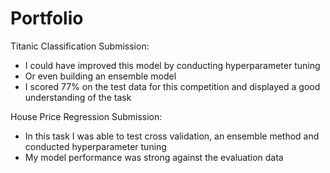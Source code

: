 # Portfolio
Titanic Classification Submission:
- I could have improved this model by conducting hyperparameter tuning
- Or even building an ensemble model
- I scored 77% on the test data for this competition and displayed a good understanding of the task

House Price Regression Submission:
- In this task I was able to test cross validation, an ensemble method and conducted hyperparameter tuning 
- My model performance was strong against the evaluation data
